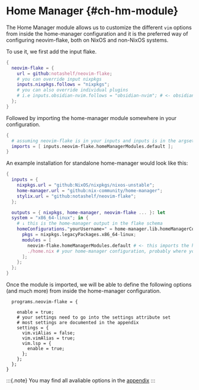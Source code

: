 # Home Manager {#ch-hm-module}

The Home Manager module allows us to customize the different `vim` options from inside the home-manager configuration
and it is the preferred way of configuring neovim-flake, both on NixOS and non-NixOS systems.

To use it, we first add the input flake.

```nix
{
  neovim-flake = {
    url = github:notashelf/neovim-flake;
    # you can override input nixpkgs
    inputs.nixpkgs.follows = "nixpkgs";
    # you can also override individual plugins
    # i.e inputs.obsidian-nvim.follows = "obsidian-nvim"; # <- obsidian nvim needs to be in your inputs
  };
}
```

Followed by importing the home-manager module somewhere in your configuration.

```nix
{
  # assuming neovim-flake is in your inputs and inputs is in the argset
  imports = [ inputs.neovim-flake.homeManagerModules.default ];
}
```

An example installation for standalone home-manager would look like this:

```nix
{
  inputs = {
    nixpkgs.url = "github:NixOS/nixpkgs/nixos-unstable";
    home-manager.url = "github:nix-community/home-manager";
    stylix.url = "github:notashelf/neovim-flake";
  };

  outputs = { nixpkgs, home-manager, neovim-flake ... }: let
  system = "x86_64-linux"; in {
    # ↓ this is the home-manager output in the flake schema
    homeConfigurations."yourUsername»" = home-manager.lib.homeManagerConfiguration {
      pkgs = nixpkgs.legacyPackages.x86_64-linux;
      modules = [
        neovim-flake.homeManagerModules.default # <- this imports the home-manager module that provides the options
        ./home.nix # your home-manager configuration, probably where you will want to add programs.neovim-flake options
      ];
    };
  };
}
```

Once the module is imported, we will be able to define the following options (and much more) from inside the
home-manager configuration.

```nix{
  programs.neovim-flake = {

    enable = true;
    # your settings need to go into the settings attribute set
    # most settings are documented in the appendix
    settings = {
      vim.viAlias = false;
      vim.vimAlias = true;
      vim.lsp = {
        enable = true;
      };
    };
  };
}
```

:::{.note}
You may find all avaliable options in the [appendix](https://notashelf.github.io/neovim-flake/options)
:::

